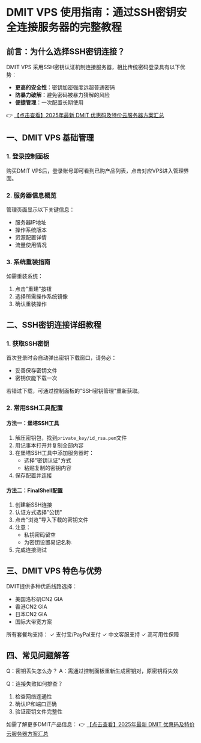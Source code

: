 # DMIT VPS 使用指南：通过SSH密钥安全连接服务器的完整教程

## 前言：为什么选择SSH密钥连接？

DMIT VPS 采用SSH密钥认证机制连接服务器，相比传统密码登录具有以下优势：

- **更高的安全性**：密钥加密强度远超普通密码
- **防暴力破解**：避免密码被暴力猜解的风险
- **便捷管理**：一次配置长期使用

👉 [【点击查看】2025年最新 DMIT 优惠码及特价云服务器方案汇总](https://bit.ly/dmit_coupon)

## 一、DMIT VPS 基础管理

### 1. 登录控制面板
购买DMIT VPS后，登录账号即可看到已购产品列表，点击对应VPS进入管理界面。

### 2. 服务器信息概览
管理页面显示以下关键信息：
- 服务器IP地址
- 操作系统版本
- 资源配置详情
- 流量使用情况

### 3. 系统重装指南
如需重装系统：
1. 点击"重建"按钮
2. 选择所需操作系统镜像
3. 确认重装操作

## 二、SSH密钥连接详细教程

### 1. 获取SSH密钥
首次登录时会自动弹出密钥下载窗口，请务必：
- 妥善保存密钥文件
- 密钥仅能下载一次

若错过下载，可通过控制面板的"SSH密钥管理"重新获取。

### 2. 常用SSH工具配置

#### 方法一：堡塔SSH工具
1. 解压密钥包，找到`private_key/id_rsa.pem`文件
2. 用记事本打开并复制全部内容
3. 在堡塔SSH工具中添加服务器时：
   - 选择"密钥认证"方式
   - 粘贴复制的密钥内容
4. 保存配置并连接

#### 方法二：FinalShell配置
1. 创建新SSH连接
2. 认证方式选择"公钥"
3. 点击"浏览"导入下载的密钥文件
4. 注意：
   - 私钥密码留空
   - 为密钥设置易记名称
5. 完成连接测试

## 三、DMIT VPS 特色与优势

DMIT提供多种优质线路选择：
- 美国洛杉矶CN2 GIA
- 香港CN2 GIA
- 日本CN2 GIA
- 国际大带宽方案

所有套餐均支持：
✓ 支付宝/PayPal支付
✓ 中文客服支持
✓ 高可用性保障

## 四、常见问题解答

Q：密钥丢失怎么办？
A：需通过控制面板重新生成密钥对，原密钥将失效

Q：连接失败如何排查？
1. 检查网络连通性
2. 确认IP和端口正确
3. 验证密钥文件完整性

如需了解更多DMIT产品信息：
👉 [【点击查看】2025年最新 DMIT 优惠码及特价云服务器方案汇总](https://bit.ly/dmit_coupon)
